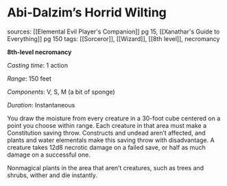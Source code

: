 # Abi-Dalzim’s Horrid Wilting
sources: [[Elemental Evil Player's Companion]] pg 15, [[Xanathar's Guide to Everything]] pg 150
tags: [[Sorceror]], [[Wizard]], [[8th level]], necromancy

**8th-level necromancy**

*Casting time*: 1 action

*Range*: 150 feet

*Components*: V, S, M (a bit of sponge)

*Duration*: Instantaneous

You draw the moisture from every creature in a 30-foot cube centered on a point you choose within range. Each creature in that area must make a Constitution saving throw. Constructs and undead aren’t affected, and plants and water elementals make this saving throw with disadvantage. A creature takes 12d8 necrotic damage on a failed save, or half as much damage on a successful one.

Nonmagical plants in the area that aren’t creatures, such as trees and shrubs, wither and die instantly.
